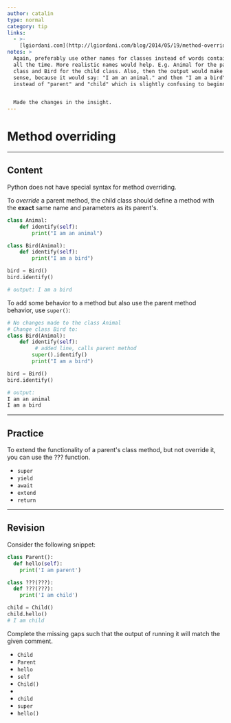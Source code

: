 ```yaml
---
author: catalin
type: normal
category: tip
links:
  - >-
    [lgiordani.com](http://lgiordani.com/blog/2014/05/19/method-overriding-in-python/#.Vsx21JyLRhF){website}
notes: >
  Again, preferably use other names for classes instead of words containing Enki
  all the time. More realistic names would help. E.g. Animal for the parent
  class and Bird for the child class. Also, then the output would make more
  sense, because it would say: "I am an animal." and then "I am a bird" -
  instead of "parent" and "child" which is slightly confusing to beginners.


  Made the changes in the insight.
---
```


# Method overriding


---

## Content

Python does not have special syntax for method overriding.

To *override* a parent method, the child class should define a method with the **exact** same name and parameters as its parent's.

```python
class Animal:
    def identify(self):
        print("I am an animal")

class Bird(Animal):
    def identify(self):
        print("I am a bird")

bird = Bird()
bird.identify()

# output: I am a bird
```

To add some behavior to a method but also use the parent method behavior, use `super()`:

```python
# No changes made to the class Animal
# Change class Bird to:
class Bird(Animal):
    def identify(self):
         # added line, calls parent method
        super().identify()
        print("I am a bird")

bird = Bird()
bird.identify()

# output:
I am an animal
I am a bird
```


---

## Practice

To extend the functionality of a parent's class method, but not override it, you can use the ??? function.

- `super`
- `yield`
- `await`
- `extend`
- `return`


---

## Revision

Consider the following snippet:

```python
class Parent():
  def hello(self):
    print('I am parent')

class ???(???):
  def ???(???):
    print('I am child')

child = Child()
child.hello()
# I am child
```

Complete the missing gaps such that the output of running it will match the given comment.

- `Child`
- `Parent`
- `hello`
- `self`
- `Child()`
- ` `
- `child`
- `super`
- `hello()`
